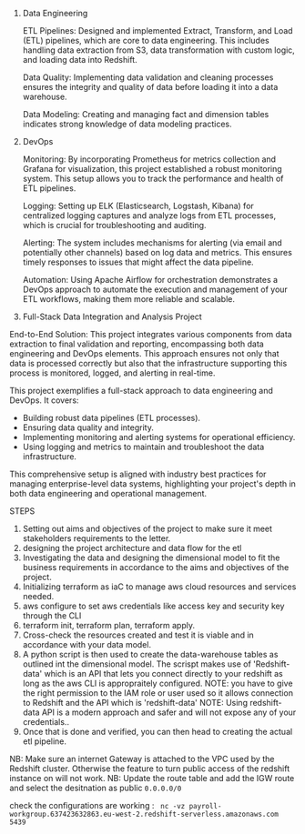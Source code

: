 
1. Data Engineering

    ETL Pipelines: Designed and implemented Extract, Transform, and Load (ETL) pipelines, which are core to data engineering. This includes handling data extraction from S3, data transformation with custom logic, and loading data into Redshift.

    Data Quality: Implementing data validation and cleaning processes ensures the integrity and quality of data before loading it into a data warehouse.

    Data Modeling: Creating and managing fact and dimension tables indicates strong knowledge of data modeling practices.

2. DevOps

    Monitoring: By incorporating Prometheus for metrics collection and Grafana for visualization, this project established a robust monitoring system. This setup allows you to track the performance and health of ETL pipelines.

    Logging: Setting up ELK (Elasticsearch, Logstash, Kibana) for centralized logging captures and analyze logs from  ETL processes, which is crucial for troubleshooting and auditing.

    Alerting: The system includes mechanisms for alerting (via email and potentially other channels) based on log data and metrics. This ensures timely responses to issues that might affect the data pipeline.

    Automation: Using Apache Airflow for orchestration demonstrates a DevOps approach to automate the execution and management of your ETL workflows, making them more reliable and scalable.

3. Full-Stack Data Integration and Analysis Project

End-to-End Solution: This project integrates various components from data extraction to final validation and reporting, encompassing both data engineering and DevOps elements.
This approach ensures not only that data is processed correctly but also that the infrastructure supporting this process is monitored, logged, and alerting in real-time.

This project exemplifies a full-stack approach to data engineering and DevOps. It covers:

- Building robust data pipelines (ETL processes).
- Ensuring data quality and integrity.
- Implementing monitoring and alerting systems for operational efficiency.
- Using logging and metrics to maintain and troubleshoot the data infrastructure.

This comprehensive setup is aligned with industry best practices for managing enterprise-level data systems, highlighting your project's depth in both data engineering and operational management.

STEPS 

1. Setting out aims and objectives of the project to make sure it meet stakeholders requirements to the letter.
2. designing the project architecture and data flow for the etl 
3. Investigating the data and designing the dimensional model to fit the business requirements in accordance to the aims and objectives of the project.
4. Initializing terraform as iaC to manage aws cloud resources and services needed.
5. aws configure to set aws credentials like access key and security key through the CLI
6. terraform init, terraform plan, terraform apply. 
7. Cross-check the resources created and test it is viable and in accordance with your data model.
8. A python script is then used to create the data-warehouse tables as outlined int the dimensional model. The scrispt makes use of 'Redshift-data' which is an API that lets you connect directly to your redshift as long as the aws CLI is appropraitely configured.
NOTE: you have to give the right permission to the IAM role or user used so it allows connection to Redshift and the API which is 'redshift-data'
NOTE: Using redshift-data API is a modern approach and safer and will not expose any of your credentials..
9. Once that is done and verified, you can then head to creating the actual etl pipeline. 

NB: Make sure an internet Gateway is attached to the VPC used by the Redshift cluster. Otherwise the feature to turn public access of the redshift instance on will not work.
NB: Update the route table and add the IGW route and select the desitnation as public `0.0.0.0/0`

check the configurations are working : 
` nc -vz payroll-workgroup.637423632863.eu-west-2.redshift-serverless.amazonaws.com 5439`